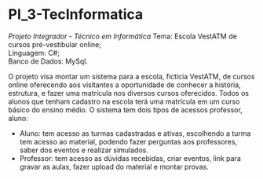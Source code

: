 # PI_3-TecInformatica
*Projeto Integrador - Técnico em Informática*
Tema: Escola VestATM de cursos pré-vestibular online;</br>
Linguagem: C#;</br>
Banco de Dados: MySql.</br>

O projeto visa montar um sistema para a escola, fictícia VestATM, de cursos online oferecendo aos visitantes a oportunidade de conhecer a história, estrutura, e fazer uma matrícula nos diversos cursos oferecidos. Todos os alunos que tenham cadastro na escola terá uma matrícula em um curso básico do ensino médio.
O sistema tem dois tipos de acessos professor, aluno:
- Aluno: tem acesso as turmas cadastradas e ativas, escolhendo a turma tem acesso ao material, podendo fazer perguntas aos professores, saber dos eventos e realizar simulados.
- Professor: tem acesso as dúvidas recebidas, criar eventos, link para gravar as aulas, fazer upload do material e montar provas.

